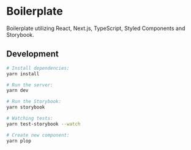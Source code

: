 # Boilerplate

Boilerplate utilizing React, Next.js, TypeScript, Styled Components and Storybook.

## Development

```bash
# Install dependencies:
yarn install

# Run the server:
yarn dev

# Run the Storybook:
yarn storybook

# Watching tests:
yarn test-storybook --watch

# Create new component:
yarn plop
```
